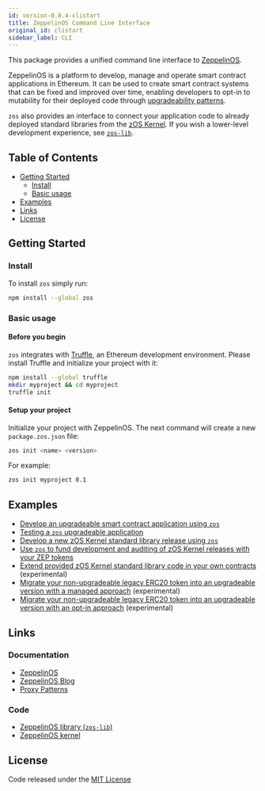 ```yaml
---
id: version-0.0.4-clistart
title: ZeppelinOS Command Line Interface
original_id: clistart
sidebar_label: CLI
---
```


This package provides a unified command line interface to [ZeppelinOS](https://zeppelinos.org/).

ZeppelinOS is a platform to develop, manage and operate smart contract applications in Ethereum. It can be used to create smart contract systems that can be fixed and improved over time, enabling developers to opt-in to mutability for their deployed code through [upgradeability patterns](https://blog.zeppelinos.org/proxy-patterns/).

`zos` also provides an interface to connect your application code to already deployed standard libraries from the [zOS Kernel](https://github.com/zeppelinos/kernel). If you wish a lower-level development experience, see [`zos-lib`](https://github.com/zeppelinos/zos-lib).

## Table of Contents

- [Getting Started](#getting-started)
  - [Install](#install)
  - [Basic usage](#basic-usage)
- [Examples](#examples)
- [Links](#links)
- [License](#license)

## Getting Started

### Install

To install `zos` simply run:
```sh
npm install --global zos
```

### Basic usage

#### Before you begin
`zos` integrates with [Truffle](http://truffleframework.com/), an Ethereum development environment. Please install Truffle and initialize your project with it:

```sh
npm install --global truffle
mkdir myproject && cd myproject
truffle init
```

#### Setup your project 
Initialize your project with ZeppelinOS. The next command will create a new `package.zos.json` file:

```sh
zos init <name> <version>
```
For example:
```sh
zos init myproject 0.1
```


## Examples

- [Develop an upgradeable smart contract application using `zos`](examples/development.md)
- [Testing a `zos` upgradeable application](examples/testing.md)
- [Develop a new zOS Kernel standard library release using `zos`](examples/kernel.md)
- [Use `zos` to fund development and auditing of zOS Kernel releases with your ZEP tokens](examples/vouching.md)
- [Extend provided zOS Kernel standard library code in your own contracts](https://github.com/zeppelinos/labs/tree/master/extensibility-study#extensibility-study) (experimental)
- [Migrate your non-upgradeable legacy ERC20 token into an upgradeable version with a managed approach](https://github.com/zeppelinos/labs/tree/master/migrating_legacy_token_managed#migrating-legacy-non-upgradeable-token-to-upgradeability-with-managed-strategy) (experimental)
- [Migrate your non-upgradeable legacy ERC20 token into an upgradeable version with an opt-in approach](https://github.com/zeppelinos/labs/tree/master/migrating_legacy_token_opt_in#migrating-legacy-non-upgradeable-token-to-upgradeability-with-opt-in-strategy) (experimental)


## Links

### Documentation
- [ZeppelinOS](http://zeppelinos.org)
- [ZeppelinOS Blog](https://blog.zeppelinos.org)
- [Proxy Patterns](https://blog.zeppelinos.org/proxy-patterns)

### Code
- [ZeppelinOS library (`zos-lib`)](https://github.com/zeppelinos/zos-lib)
- [ZeppelinOS kernel](https://github.com/zeppelinos/kernel)

## License

Code released under the [MIT License](LICENSE)